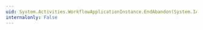```yaml
---
uid: System.Activities.WorkflowApplicationInstance.EndAbandon(System.IAsyncResult)
internalonly: False
---
```

